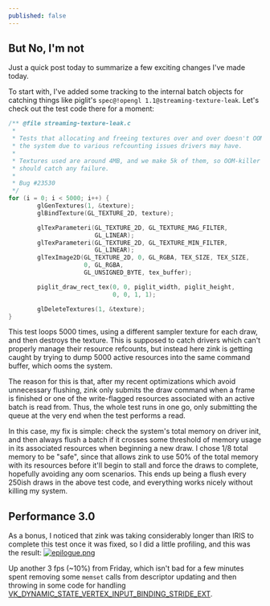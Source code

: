 ```yaml
---
published: false
---
```

## But No, I'm not

Just a quick post today to summarize a few exciting changes I've made today.

To start with, I've added some tracking to the internal batch objects for catching things like piglit's `spec@!opengl 1.1@streaming-texture-leak`. Let's check out the test code there for a moment:

```c
/** @file streaming-texture-leak.c
 *
 * Tests that allocating and freeing textures over and over doesn't OOM
 * the system due to various refcounting issues drivers may have.
 *
 * Textures used are around 4MB, and we make 5k of them, so OOM-killer
 * should catch any failure.
 *
 * Bug #23530
 */
for (i = 0; i < 5000; i++) {
        glGenTextures(1, &texture);
        glBindTexture(GL_TEXTURE_2D, texture);

        glTexParameteri(GL_TEXTURE_2D, GL_TEXTURE_MAG_FILTER,
                        GL_LINEAR);
        glTexParameteri(GL_TEXTURE_2D, GL_TEXTURE_MIN_FILTER,
                        GL_LINEAR);
        glTexImage2D(GL_TEXTURE_2D, 0, GL_RGBA, TEX_SIZE, TEX_SIZE,
                     0, GL_RGBA,
                     GL_UNSIGNED_BYTE, tex_buffer);

        piglit_draw_rect_tex(0, 0, piglit_width, piglit_height,
                             0, 0, 1, 1);

        glDeleteTextures(1, &texture);
}
```
This test loops 5000 times, using a different sampler texture for each draw, and then destroys the texture. This is supposed to catch drivers which can't properly manage their resource refcounts, but instead here zink is getting caught by trying to dump 5000 active resources into the same command buffer, which ooms the system.

The reason for this is that, after my recent optimizations which avoid unnecessary flushing, zink only submits the draw command when a frame is finished or one of the write-flagged resources associated with an active batch is read from. Thus, the whole test runs in one go, only submitting the queue at the very end when the test performs a read.

In this case, my fix is simple: check the system's total memory on driver init, and then always flush a batch if it crosses some threshold of memory usage in its associated resources when beginning a new draw. I chose 1/8 total memory to be "safe", since that allows zink to use 50% of the total memory with its resources before it'll begin to stall and force the draws to complete, hopefully avoiding any oom scenarios. This ends up being a flush every 250ish draws in the above test code, and everything works nicely without killing my system.


## Performance 3.0
As a bonus, I noticed that zink was taking considerably longer than IRIS to complete this test once it was fixed, so I did a little profiling, and this was the result:
[![epilogue.png]({{site.url}}/assets/bench1/endpost1.png)]({{site.url}}/assets/bench1/epilogue.png)

Up another 3 fps (~10%) from Friday, which isn't bad for a few minutes spent removing some `memset` calls from descriptor updating and then throwing in some code for handling [VK_DYNAMIC_STATE_VERTEX_INPUT_BINDING_STRIDE_EXT](https://www.khronos.org/registry/vulkan/specs/1.2-extensions/man/html/VK_EXT_extended_dynamic_state.html).